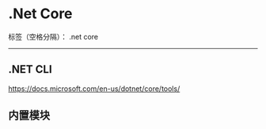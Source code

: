 # .Net Core

标签（空格分隔）： .net core

---

## .NET CLI

<https://docs.microsoft.com/en-us/dotnet/core/tools/>

## 内置模块